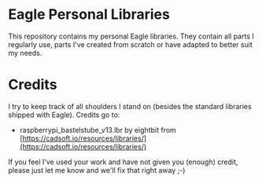 # Eagle Personal Libraries

This repository contains my personal Eagle libraries. They contain all parts I regularly use, parts I've created from scratch or have adapted to better suit my needs.

# Credits

I try to keep track of all shoulders I stand on (besides the standard libraries shipped with Eagle). Credits go to:

* raspberrypi_bastelstube_v13.lbr by eightbit from [https://cadsoft.io/resources/libraries/](https://cadsoft.io/resources/libraries/)

If you feel I've used your work and have not given you (enough) credit, please just let me know and we'll fix that right away ;-)
